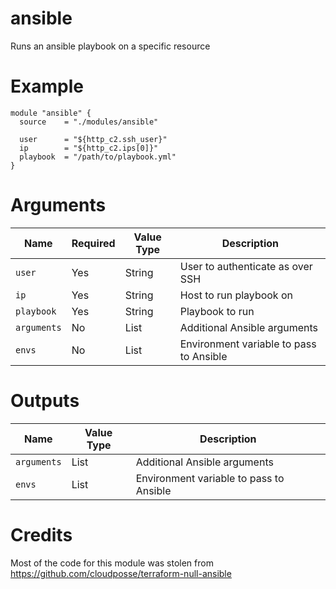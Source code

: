 # ansible

Runs an ansible playbook on a specific resource

# Example

```hcl
module "ansible" {
  source    = "./modules/ansible"

  user      = "${http_c2.ssh_user}"
  ip        = "${http_c2.ips[0]}"
  playbook  = "/path/to/playbook.yml"
}
```

# Arguments

| Name                      | Required | Value Type | Description
|---------------------------| -------- | ---------- | -----------
|`user`                     | Yes      | String     | User to authenticate as over SSH
|`ip`                       | Yes      | String     | Host to run playbook on
|`playbook`                 | Yes      | String     | Playbook to run
|`arguments`                | No       | List       | Additional Ansible arguments
|`envs`                     | No       | List       | Environment variable to pass to Ansible


# Outputs

| Name                      | Value Type | Description
|---------------------------| ---------- | -----------
|`arguments`                | List       | Additional Ansible arguments
|`envs`                     | List       | Environment variable to pass to Ansible


# Credits

Most of the code for this module was stolen from https://github.com/cloudposse/terraform-null-ansible
